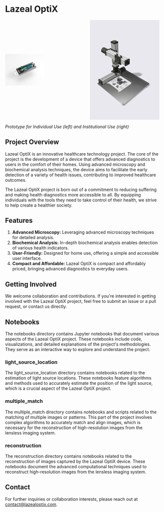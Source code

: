 # Lazeal OptiX

<div style="display: flex;">
  <div style="display: flex; align-items: center;">
    <img src="./prototype_individual.jpg" alt="Prototype for Individuals" style="width: 45%;" />
  </div>
  <img src="./prototype_institute.png" alt="Prototype for Institutions" style="width: 45%;" /> 
</div>

*Prototype for Individual Use (left) and Institutional Use (right)*


## Project Overview
Lazeal OptiX is an innovative healthcare technology project. The core of the project is the development of a device that offers advanced diagnostics to users in the comfort of their homes. Using advanced microscopy and biochemical analysis techniques, the device aims to facilitate the early detection of a variety of health issues, contributing to improved healthcare outcomes.

The Lazeal OptiX project is born out of a commitment to reducing suffering and making health diagnostics more accessible to all. By equipping individuals with the tools they need to take control of their health, we strive to help create a healthier society.

## Features
1. **Advanced Microscopy:** Leveraging advanced microscopy techniques for detailed analysis.
2. **Biochemical Analysis:** In-depth biochemical analysis enables detection of various health indicators.
3. **User-Friendly:** Designed for home use, offering a simple and accessible user interface.
4. **Compact and Affordable:** Lazeal OptiX is compact and affordably priced, bringing advanced diagnostics to everyday users.

## Getting Involved
We welcome collaboration and contributions. If you're interested in getting involved with the Lazeal OptiX project, feel free to submit an issue or a pull request, or contact us directly.

## Notebooks

The notebooks directory contains Jupyter notebooks that document various aspects of the Lazeal OptiX project. These notebooks include code, visualizations, and detailed explanations of the project's methodologies. They serve as an interactive way to explore and understand the project.

### light_source_location
The light_source_location directory contains notebooks related to the estimation of light source locations. These notebooks feature algorithms and methods used to accurately estimate the position of the light source, which is a crucial aspect of the Lazeal OptiX project.

### multiple_match
The multiple_match directory contains notebooks and scripts related to the matching of multiple images or patterns. This part of the project involves complex algorithms to accurately match and align images, which is necessary for the reconstruction of high-resolution images from the lensless imaging system.

### reconstruction
The reconstruction directory contains notebooks related to the reconstruction of images captured by the Lazeal OptiX device. These notebooks document the advanced computational techniques used to reconstruct high-resolution images from the lensless imaging system.

## Contact
For further inquiries or collaboration interests, please reach out at contact@lazealoptix.com.
